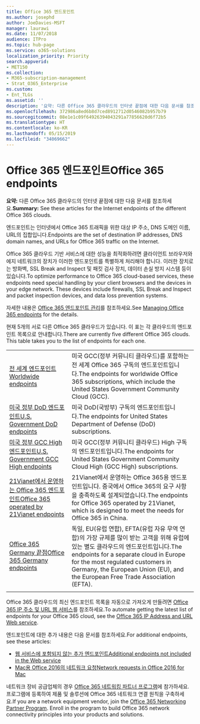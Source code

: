 ```yaml
---
title: Office 365 엔드포인트
ms.author: josephd
author: JoeDavies-MSFT
manager: laurawi
ms.date: 11/07/2018
audience: ITPro
ms.topic: hub-page
ms.service: o365-solutions
localization_priority: Priority
search.appverid:
- MET150
ms.collection:
- M365-subscription-management
- Strat_O365_Enterprise
ms.custom:
- Ent_TLGs
ms.assetid: ''
description: '요약: 다른 Office 365 클라우드의 인터넷 끝점에 대한 다음 문서를 참조하세요.'
ms.openlocfilehash: 372986a8ed6b8d7ced8912712d0546082b957b79
ms.sourcegitcommit: 08e1e1c09f64926394043291a77856620d6f72b5
ms.translationtype: HT
ms.contentlocale: ko-KR
ms.lasthandoff: 05/15/2019
ms.locfileid: "34069662"
---
```

# <a name="office-365-endpoints"></a><span data-ttu-id="c03fa-103">Office 365 엔드포인트</span><span class="sxs-lookup"><span data-stu-id="c03fa-103">Office 365 endpoints</span></span>

<span data-ttu-id="c03fa-104">**요약:** 다른 Office 365 클라우드의 인터넷 끝점에 대한 다음 문서를 참조하세요.</span><span class="sxs-lookup"><span data-stu-id="c03fa-104">**Summary:** See these articles for the Internet endpoints of the different Office 365 clouds.</span></span>
  
<span data-ttu-id="c03fa-105">엔드포인트는 인터넷에서 Office 365 트래픽을 위한 대상 IP 주소, DNS 도메인 이름, URL의 집합입니다.</span><span class="sxs-lookup"><span data-stu-id="c03fa-105">Endpoints are the set of destination IP addresses, DNS domain names, and URLs for Office 365 traffic on the Internet.</span></span> 

<span data-ttu-id="c03fa-p101">Office 365 클라우드 기반 서비스에 대한 성능을 최적화하려면 클라이언트 브라우저와 에지 네트워크의 장치가 이러한 엔드포인트를 특별하게 처리해야 합니다. 이러한 장치로는 방화벽, SSL Break and Inspect 및 패킷 검사 장치, 데이터 손실 방지 시스템 등이 있습니다.</span><span class="sxs-lookup"><span data-stu-id="c03fa-p101">To optimize performance to Office 365 cloud-based services, these endpoints need special handling by your client browsers and the devices in your edge network. These devices include firewalls, SSL Break and Inspect and packet inspection devices, and data loss prevention systems.</span></span>

<span data-ttu-id="c03fa-108">자세한 내용은 [Office 365 엔드포인트 관리](managing-office-365-endpoints.md)를 참조하세요.</span><span class="sxs-lookup"><span data-stu-id="c03fa-108">See [Managing Office 365 endpoints](managing-office-365-endpoints.md) for the details.</span></span>

<span data-ttu-id="c03fa-p102">현재 5개의 서로 다른 Office 365 클라우드가 있습니다. 이 표는 각 클라우드의 엔드포인트 목록으로 안내합니다.</span><span class="sxs-lookup"><span data-stu-id="c03fa-p102">There are currently five different Office 365 clouds. This table takes you to the list of endpoints for each one.</span></span>

|||
|:-------|:-----|
| [<span data-ttu-id="c03fa-111">전 세계 엔드포인트</span><span class="sxs-lookup"><span data-stu-id="c03fa-111">Worldwide endpoints</span></span>](urls-and-ip-address-ranges.md) | <span data-ttu-id="c03fa-112">미국 GCC(정부 커뮤니티 클라우드)를 포함하는 전 세계 Office 365 구독의 엔드포인트입니다.</span><span class="sxs-lookup"><span data-stu-id="c03fa-112">The endpoints for worldwide Office 365 subscriptions, which include the United States Government Community Cloud (GCC).</span></span> |
| [<span data-ttu-id="c03fa-113">미국 정부 DoD 엔드포인트</span><span class="sxs-lookup"><span data-stu-id="c03fa-113">U.S. Government DoD endpoints</span></span>](office-365-u-s-government-dod-endpoints.md) | <span data-ttu-id="c03fa-114">미국 DoD(국방부) 구독의 엔드포인트입니다.</span><span class="sxs-lookup"><span data-stu-id="c03fa-114">The endpoints for United States Department of Defense (DoD) subscriptions.</span></span> |
| [<span data-ttu-id="c03fa-115">미국 정부 GCC High 엔드포인트</span><span class="sxs-lookup"><span data-stu-id="c03fa-115">U.S. Government GCC High endpoints</span></span>](office-365-u-s-government-gcc-high-endpoints.md) | <span data-ttu-id="c03fa-116">미국 GCC(정부 커뮤니티 클라우드) High 구독의 엔드포인트입니다.</span><span class="sxs-lookup"><span data-stu-id="c03fa-116">The endpoints for United States Government Community Cloud High (GCC High) subscriptions.</span></span> |
| [<span data-ttu-id="c03fa-117">21Vianet에서 운영하는 Office 365 엔드포인트</span><span class="sxs-lookup"><span data-stu-id="c03fa-117">Office 365 operated by 21Vianet endpoints</span></span>](urls-and-ip-address-ranges-21vianet.md) | <span data-ttu-id="c03fa-118">21Vianet에서 운영하는 Office 365용 엔드포인트입니다. 중국에서 Office 365의 요구 사항을 충족하도록 설계되었습니다.</span><span class="sxs-lookup"><span data-stu-id="c03fa-118">The endpoints for Office 365 operated by 21Vianet, which is designed to meet the needs for Office 365 in China.</span></span> |
| [<span data-ttu-id="c03fa-119">Office 365 Germany 끝점</span><span class="sxs-lookup"><span data-stu-id="c03fa-119">Office 365 Germany endpoints</span></span>](office-365-germany-endpoints.md) | <span data-ttu-id="c03fa-120">독일, EU(유럽 연합), EFTA(유럽 자유 무역 연합)의 가장 규제를 많이 받는 고객을 위해 유럽에 있는 별도 클라우드의 엔드포인트입니다.</span><span class="sxs-lookup"><span data-stu-id="c03fa-120">The endpoints for a separate cloud in Europe for the most regulated customers in Germany, the European Union (EU), and the European Free Trade Association (EFTA).</span></span> |
|||

<span data-ttu-id="c03fa-121">Office 365 클라우드의 최신 엔드포인트 목록을 자동으로 가져오게 만들려면 [Office 365 IP 주소 및 URL 웹 서비스](office-365-ip-web-service.md)를 참조하세요.</span><span class="sxs-lookup"><span data-stu-id="c03fa-121">To automate getting the latest list of endpoints for your Office 365 cloud, see the [Office 365 IP Address and URL Web service](office-365-ip-web-service.md).</span></span>

<span data-ttu-id="c03fa-122">엔드포인트에 대한 추가 내용은 다음 문서를 참조하세요.</span><span class="sxs-lookup"><span data-stu-id="c03fa-122">For additional endpoints, see these articles:</span></span>

- [<span data-ttu-id="c03fa-123">웹 서비스에 포함되지 않는 추가 엔드포인트</span><span class="sxs-lookup"><span data-stu-id="c03fa-123">Additional endpoints not included in the Web service</span></span>](additional-office365-ip-addresses-and-urls.md)
- [<span data-ttu-id="c03fa-124">Mac용 Office 2016의 네트워크 요청</span><span class="sxs-lookup"><span data-stu-id="c03fa-124">Network requests in Office 2016 for Mac</span></span>](network-requests-in-office-2016-for-mac.md)

<span data-ttu-id="c03fa-p103">네트워크 장비 공급업체의 경우 [Office 365 네트워킹 파트너 프로그램](office-365-networking-partner-program.md)에 참가하세요. 프로그램에 등록하여 제품 및 솔루션에 Office 365 네트워크 연결 원칙을 구축하세요.</span><span class="sxs-lookup"><span data-stu-id="c03fa-p103">If you are a network equipment vendor, join the [Office 365 Networking Partner Program](office-365-networking-partner-program.md). Enroll in the program to build Office 365 network connectivity principles into your products and solutions.</span></span> 
